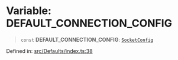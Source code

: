 # Variable: DEFAULT\_CONNECTION\_CONFIG

> `const` **DEFAULT\_CONNECTION\_CONFIG**: [`SocketConfig`](../type-aliases/SocketConfig.md)

Defined in: [src/Defaults/index.ts:38](https://github.com/Fokusdotid/Baileys/blob/db1d3e5f41e9eede5877460f9adbb0224021575c/src/Defaults/index.ts#L38)
